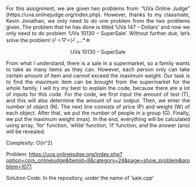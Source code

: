 <p align="justify">
For this assignment, we are given two problems from: “UVa Online Judge” (https://uva.onlinejudge.org/index.php). However, thanks to my classmate, Kevin Jonathan, we only need to do one problem from the two problems given. The problem that he has done is titled ‘UVa 147 – Dollars’ and now we only need to do problem ‘UVa 10130 – SuperSale’. Without further due, let’s solve the problem! (╯✧▽✧)╯.｡.:*☆

<p align="center">UVa 10130 – SuperSale</p>

<p align="justify">
From what I understand, there is a sale in a supermarket, so a family wants to take as many items as they can. However, each person only can take certain amount of item and cannot exceed the maximum weight. Our task is to find the maximum item can be brought from the supermarket for the whole family. I will try my best to explain the code, because there are a lot of inputs for this code. For the code, we first input the amount of test (T), and this will also determine the amount of our output. Then, we enter the number of object (N). The next line consists of price (P) and weight (W) of each object. After that, we put the number of people in a group (G). Finally, we put the maximum weight (max). In the end, everything will be calculated using array, ‘for’ function, ‘while’ function, ‘if’ function; and the answer (ans) will be revealed.

Complexity: O(n^2)

Problem: https://uva.onlinejudge.org/index.php?option=com_onlinejudge&Itemid=8&category=24&page=show_problem&problem=1071

Solution Code: In the repository, under the name of ‘sale.cpp’

